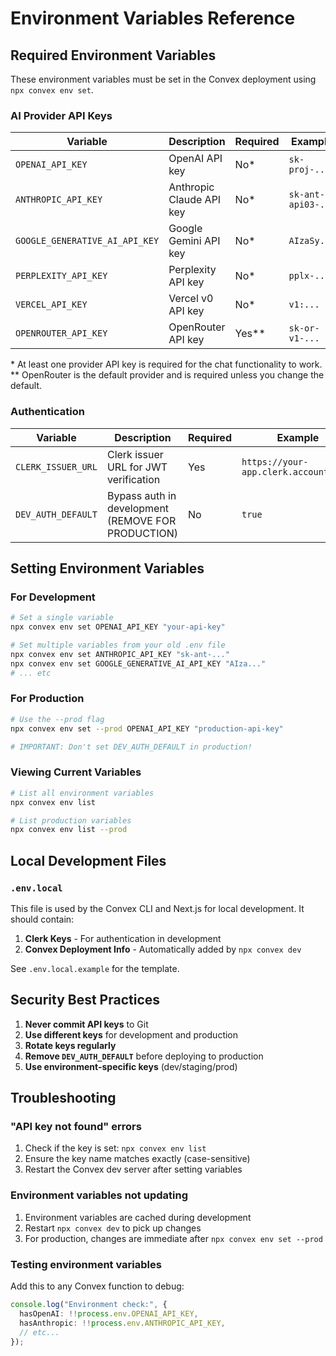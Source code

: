 # Environment Variables Reference

## Required Environment Variables

These environment variables must be set in the Convex deployment using `npx convex env set`.

### AI Provider API Keys

| Variable | Description | Required | Example |
|----------|-------------|----------|---------|
| `OPENAI_API_KEY` | OpenAI API key | No* | `sk-proj-...` |
| `ANTHROPIC_API_KEY` | Anthropic Claude API key | No* | `sk-ant-api03-...` |
| `GOOGLE_GENERATIVE_AI_API_KEY` | Google Gemini API key | No* | `AIzaSy...` |
| `PERPLEXITY_API_KEY` | Perplexity API key | No* | `pplx-...` |
| `VERCEL_API_KEY` | Vercel v0 API key | No* | `v1:...` |
| `OPENROUTER_API_KEY` | OpenRouter API key | Yes** | `sk-or-v1-...` |

\* At least one provider API key is required for the chat functionality to work.
\** OpenRouter is the default provider and is required unless you change the default.

### Authentication

| Variable | Description | Required | Example |
|----------|-------------|----------|---------|
| `CLERK_ISSUER_URL` | Clerk issuer URL for JWT verification | Yes | `https://your-app.clerk.accounts.dev` |
| `DEV_AUTH_DEFAULT` | Bypass auth in development (REMOVE FOR PRODUCTION) | No | `true` |

## Setting Environment Variables

### For Development

```bash
# Set a single variable
npx convex env set OPENAI_API_KEY "your-api-key"

# Set multiple variables from your old .env file
npx convex env set ANTHROPIC_API_KEY "sk-ant-..."
npx convex env set GOOGLE_GENERATIVE_AI_API_KEY "AIza..."
# ... etc
```

### For Production

```bash
# Use the --prod flag
npx convex env set --prod OPENAI_API_KEY "production-api-key"

# IMPORTANT: Don't set DEV_AUTH_DEFAULT in production!
```

### Viewing Current Variables

```bash
# List all environment variables
npx convex env list

# List production variables
npx convex env list --prod
```

## Local Development Files

### `.env.local`

This file is used by the Convex CLI and Next.js for local development. It should contain:

1. **Clerk Keys** - For authentication in development
2. **Convex Deployment Info** - Automatically added by `npx convex dev`

See `.env.local.example` for the template.

## Security Best Practices

1. **Never commit API keys** to Git
2. **Use different keys** for development and production
3. **Rotate keys regularly**
4. **Remove `DEV_AUTH_DEFAULT`** before deploying to production
5. **Use environment-specific keys** (dev/staging/prod)

## Troubleshooting

### "API key not found" errors

1. Check if the key is set: `npx convex env list`
2. Ensure the key name matches exactly (case-sensitive)
3. Restart the Convex dev server after setting variables

### Environment variables not updating

1. Environment variables are cached during development
2. Restart `npx convex dev` to pick up changes
3. For production, changes are immediate after `npx convex env set --prod`

### Testing environment variables

Add this to any Convex function to debug:
```typescript
console.log("Environment check:", {
  hasOpenAI: !!process.env.OPENAI_API_KEY,
  hasAnthropic: !!process.env.ANTHROPIC_API_KEY,
  // etc...
});
```